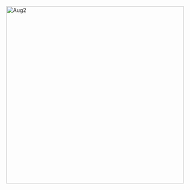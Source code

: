 <img width="472" alt="Aug2" src="https://github.com/user-attachments/assets/3739b4de-771e-45ed-a832-f36e1f723430">
